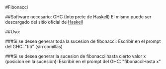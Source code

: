 #Fibonacci

##Software necesario: GHC (Interprete de Haskell)
El mismo puede ser descargado del sitio oficial de [Haskell](https://www.haskell.org/)

##Uso:

###Si se desea generar toda la sucesion de fibonacci:
Escribir en el prompt del GHC: "fib" (sin comillas)

###Si se desea generar la sucesion de fibonacci hasta cierto valor x (posicion en la sucesion):
Escribir en el prompt del GHC: "fibonacciHasta x"
